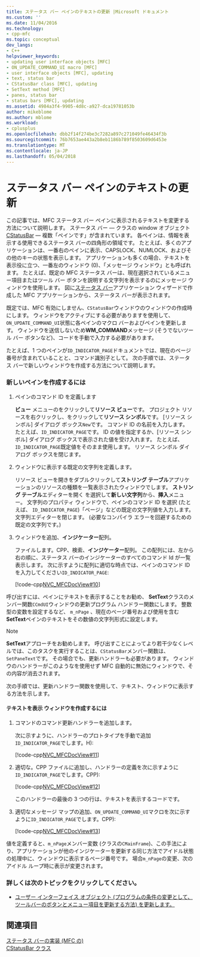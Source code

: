```yaml
---
title: ステータス バー ペインのテキストの更新 |Microsoft ドキュメント
ms.custom: ''
ms.date: 11/04/2016
ms.technology:
- cpp-mfc
ms.topic: conceptual
dev_langs:
- C++
helpviewer_keywords:
- updating user interface objects [MFC]
- ON_UPDATE_COMMAND_UI macro [MFC]
- user interface objects [MFC], updating
- text, status bar
- CStatusBar class [MFC], updating
- SetText method [MFC]
- panes, status bar
- status bars [MFC], updating
ms.assetid: 4984a3f4-9905-4d8c-a927-dca19781053b
author: mikeblome
ms.author: mblome
ms.workload:
- cplusplus
ms.openlocfilehash: dbb2f14f274be3c7282a897c271049fe46434f3b
ms.sourcegitcommit: 76b7653ae443a2b8eb1186b789f8503609d6453e
ms.translationtype: MT
ms.contentlocale: ja-JP
ms.lasthandoff: 05/04/2018
---
```

# <a name="updating-the-text-of-a-status-bar-pane"></a>ステータス バー ペインのテキストの更新
この記事では、MFC ステータス バー ペインに表示されるテキストを変更する方法について説明します。 ステータス バー — クラスの window オブジェクト[CStatusBar](../mfc/reference/cstatusbar-class.md) — 複数「ペインです」が含まれています。 各ペインは、情報を表示する使用できるステータス バーの四角形の領域です。 たとえば、多くのアプリケーションは、一番右のペインに表示、CAPSLOCK、NUMLOCK、およびその他のキーの状態を表示します。 アプリケーションも多くの場合、テキストを表示役に立つ、一番左のウィンドウ (0)、「メッセージ ウィンドウ」とも呼ばれます。 たとえば、既定の MFC ステータス バーは、現在選択されているメニュー項目またはツール バー ボタンを説明する文字列を表示するのにメッセージ ウィンドウを使用します。 図に[ステータス バー](../mfc/status-bar-implementation-in-mfc.md)アプリケーション ウィザードで作成した MFC アプリケーションから、ステータス バーが表示されます。  
  
 既定では、MFC 有効にしません、`CStatusBar`ウィンドウのウィンドウの作成時にします。 ウィンドウをアクティブにする必要がありますを使用して、`ON_UPDATE_COMMAND_UI`状態に各ペインのマクロ バーおよびペインを更新します。 ウィンドウを送信しないため**WM_COMMAND**メッセージ (そうでないツール バー ボタンなど)、コードを手動で入力する必要があります。  
  
 たとえば、1 つのペインが`ID_INDICATOR_PAGE`ドキュメントでは、現在のページ番号が含まれていることと、コマンド識別子として。 次の手順では、ステータス バーで新しいウィンドウを作成する方法について説明します。  
  
### <a name="to-make-a-new-pane"></a>新しいペインを作成するには  
  
1.  ペインのコマンド ID を定義します  
  
     **ビュー**  メニューのをクリックして**リソース ビュー**です。 プロジェクト リソースを右クリックし、をクリックして**リソース シンボル**です。 [リソース シンボル] ダイアログ ボックス`New`です。 コマンド ID の名前を入力します。 たとえば、`ID_INDICATOR_PAGE`です。 ID の値を指定するか、[リソース シンボル] ダイアログ ボックスで表示された値を受け入れます。 たとえば、`ID_INDICATOR_PAGE`既定値をそのまま使用します。 リソース シンボル ダイアログ ボックスを閉じます。  
  
2.  ウィンドウに表示する既定の文字列を定義します。  
  
     リソース ビューを開きをダブルクリックして**ストリング テーブル**アプリケーションのリソースの種類を一覧表示されたウィンドウでします。 **ストリング テーブル**エディターを開く を選択して**新しい文字列**から、**挿入**メニュー。 文字列のプロパティ ウィンドウで、ペインのコマンド ID を選択 (たとえば、 `ID_INDICATOR_PAGE`)「ページ」などの既定の文字列値を入力します。 文字列エディターを閉じます。 (必要なコンパイラ エラーを回避するための既定の文字列です。)  
  
3.  ウィンドウを追加、**インジケーター**配列。  
  
     ファイルします。CPP、検索、**インジケーター**配列。 この配列には、左から右の順に、ステータス バーのインジケーターのすべてのコマンド Id が一覧表示します。 次に示すように配列に適切な時点では、ペインのコマンド ID を入力してください`ID_INDICATOR_PAGE`:  
  
     [!code-cpp[NVC_MFCDocView#10](../mfc/codesnippet/cpp/updating-the-text-of-a-status-bar-pane_1.cpp)]  
  
 呼び出すには、ペインにテキストを表示することをお勧め、 **SetText**クラスのメンバー関数`CCmdUI`ウィンドウの更新プログラム ハンドラー関数にします。 整数型の変数を設定するなど、 `m_nPage` 、現在のページ番号および使用を含む**SetText**ペインのテキストをその数値の文字列形式に設定します。  
  
> [!NOTE]
>  **SetText**アプローチをお勧めします。 呼び出すことによってより若干少なくレベルでは、このタスクを実行することは、`CStatusBar`メンバー関数は、`SetPaneText`です。 その場合でも、更新ハンドラーも必要があります。 ウィンドウのハンドラーがこのようなを使用せず MFC 自動的に無効にウィンドウで、その内容が消去されます。  
  
 次の手順では、更新ハンドラー関数を使用して、テキスト、ウィンドウに表示する方法を示します。  
  
#### <a name="to-make-a-pane-display-text"></a>テキストを表示 ウィンドウを作成するには  
  
1.  コマンドのコマンド更新ハンドラーを追加します。  
  
     次に示すように、ハンドラーのプロトタイプを手動で追加`ID_INDICATOR_PAGE`でします。H):  
  
     [!code-cpp[NVC_MFCDocView#11](../mfc/codesnippet/cpp/updating-the-text-of-a-status-bar-pane_2.h)]  
  
2.  適切な。CPP ファイルに追加し、ハンドラーの定義を次に示すように`ID_INDICATOR_PAGE`でします。CPP):  
  
     [!code-cpp[NVC_MFCDocView#12](../mfc/codesnippet/cpp/updating-the-text-of-a-status-bar-pane_3.cpp)]  
  
     このハンドラーの最後の 3 つの行は、テキストを表示するコードです。  
  
3.  適切なメッセージ マップの追加、`ON_UPDATE_COMMAND_UI`マクロを次に示すように`ID_INDICATOR_PAGE`でします。CPP):  
  
     [!code-cpp[NVC_MFCDocView#13](../mfc/codesnippet/cpp/updating-the-text-of-a-status-bar-pane_4.cpp)]  
  
 値を定義すると、`m_nPage`メンバー変数 (クラスの`CMainFrame`)、この手法により、アプリケーションが他のインジケーターを更新する同じ方法でアイドル状態の処理中に、ウィンドウに表示するページ番号です。 場合`m_nPage`の変更、次のアイドル ループ時に表示が変更されます。  
  
### <a name="what-do-you-want-to-know-more-about"></a>詳しくは次のトピックをクリックしてください。  
  
-   [ユーザー インターフェイス オブジェクト (プログラムの条件の変更として、ツールバーのボタンとメニュー項目を更新する方法) を更新します。](../mfc/how-to-update-user-interface-objects.md)  
  
## <a name="see-also"></a>関連項目  
 [ステータス バーの実装 (MFC の)](../mfc/status-bar-implementation-in-mfc.md)   
 [CStatusBar クラス](../mfc/reference/cstatusbar-class.md)
